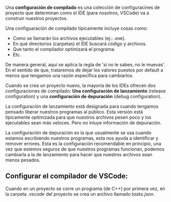 Una **configuración de compilado** es una colección de configuracines de proyecto que determinan como el IDE (para nosotros, VSCode) va a construir nuestros proyectos.

Una configuaración de compilado típicamente incluye cosas como:
* Como se llamarán los archivos ejecutables (ej.: .exe).
* En qué directorios (carpetas) el IDE buscará código y archivos.
* Que tanto el compilador optimizará el programa.
* Etc.

De manera general, aquí se aplica la regla de 'si no le sabes, no le muevas'. En el sentido de que, trataremos de dejar los valores puestos por default a menos que tengamos una razón específica para cambiarlos.

Cuando se crea un proyecto nuevo, la mayoría de los IDEs ofrecen dos configuraciones de compilado: **Una configuración de lanzamiento** (release configuration) y una **configuración de depuración** (debug configuration).

La configuración de lanzamiento está designada para cuando tengamos pensado liberar nuestros programas al público. Esta versión está típicamente optimizada para que nuestros archivos pesen poco y los ejecutables sean más veloces. Pero no inluye información de depuración.

La configuración de depuración es la que usualmente se usa cuando estamos escribiendo nuestros programas, esta nos ayuda a identificar y remover errores. Esta es la configuración recomendable en principio, una vez que estemos seguros de que nuestros programas funcionan, podemos cambiarla a la de lanzamiento para hacer que nuestros archivos sean menos pesados.

## Configurar el compilador de VSCode:

Cuando en un proyecto se corre un programa (de C++) por primera vez, en la carpeta *.vscode* del proyecto se crea un archivo llamado *tasks.json*.

